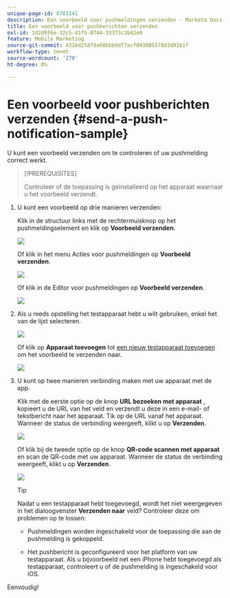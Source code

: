 ```yaml
---
unique-page-id: 8783141
description: Een voorbeeld voor pushmeldingen verzenden - Marketo Docs - Productdocumentatie
title: Een voorbeeld voor pushberichten verzenden
exl-id: 1d2d9f6e-32c5-41f5-8744-33373c3b42e0
feature: Mobile Marketing
source-git-commit: 431bd258f9a68bbb9df7acf043085578d3d91b1f
workflow-type: tm+mt
source-wordcount: '270'
ht-degree: 0%

---
```


# Een voorbeeld voor pushberichten verzenden {#send-a-push-notification-sample}

U kunt een voorbeeld verzenden om te controleren of uw pushmelding correct werkt.

>[!PREREQUISITES]
>
>Controleer of de toepassing is geïnstalleerd op het apparaat waarnaar u het voorbeeld verzendt.

1. U kunt een voorbeeld op drie manieren verzenden:

   Klik in de structuur links met de rechtermuisknop op het pushmeldingselement en klik op **Voorbeeld verzenden**.

   ![](assets/image2015-7-13-11-3a26-3a15.png)

   Of klik in het menu Acties voor pushmeldingen op **Voorbeeld verzenden**.

   ![](assets/image2015-7-13-11-3a28-3a37.png)

   Of klik in de Editor voor pushmeldingen op **Voorbeeld verzenden**.

   ![](assets/image2015-7-20-13-3a29-3a3.png)

1. Als u reeds opstelling het testapparaat hebt u wilt gebruiken, enkel het van de lijst selecteren.

   ![](assets/image2015-7-29-8-3a25-3a17.png)

   Of klik op **Apparaat toevoegen** tot [een nieuw testapparaat toevoegen](/help/marketo/product-docs/mobile-marketing/push-notifications/adding-a-new-test-device.md) om het voorbeeld te verzenden naar.

   ![](assets/image2015-7-13-11-3a34-3a21.png)

1. U kunt op twee manieren verbinding maken met uw apparaat met de app.

   Klik met de eerste optie op de knop **URL bezoeken met apparaat** , kopieert u de URL van het veld en verzendt u deze in een e-mail- of tekstbericht naar het apparaat. Tik op de URL vanaf het apparaat. Wanneer de status de verbinding weergeeft, klikt u op **Verzenden**.

   ![](assets/image2015-7-29-8-3a29-3a18.png)

   Of klik bij de tweede optie op de knop **QR-code scannen met apparaat** en scan de QR-code met uw apparaat. Wanneer de status de verbinding weergeeft, klikt u op **Verzenden**.

   ![](assets/image2015-7-29-8-3a31-3a20.png)

   >[!TIP]
   >
   >Nadat u een testapparaat hebt toegevoegd, wordt het niet weergegeven in het dialoogvenster **Verzenden naar** veld? Controleer deze om problemen op te lossen:
   >
   >* Pushmeldingen worden ingeschakeld voor de toepassing die aan de pushmelding is gekoppeld.
   >
   >* Het pushbericht is geconfigureerd voor het platform van uw testapparaat. Als u bijvoorbeeld net een iPhone hebt toegevoegd als testapparaat, controleert u of de pushmelding is ingeschakeld voor iOS.

Eenvoudig!
